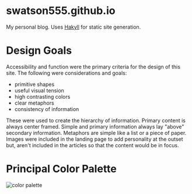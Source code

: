 # swatson555.github.io
My personal blog. Uses [Hakyll](https://jaspervdj.be/hakyll/) for static site generation.

# Design Goals
Accessibility and function were the primary criteria for the design of this site. The following were considerations and goals:

* primitive shapes
* useful visual tension
* high contrasting colors
* clear metaphors
* consistency of information

These were used to create the hierarchy of information. Primary content is always center framed. Simple and primary information always lay "above" secondary information. Metaphors are simple like a list or a piece of paper. Images were included in the landing page to add personality at the outset but, aren't included in the articles so that the content would be in focus.

# Principal Color Palette
![color palette](./hakyll-blog/doc/color.png)
